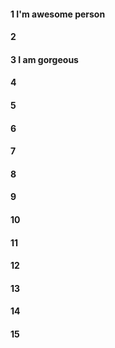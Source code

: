 #### 1 I'm awesome person
#### 2
#### 3 I am gorgeous
#### 4
#### 5
#### 6
#### 7
#### 8
#### 9
#### 10
#### 11
#### 12
#### 13
#### 14
#### 15
